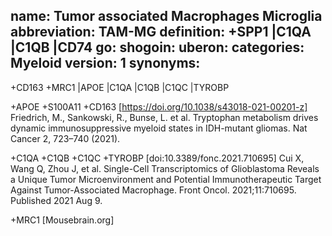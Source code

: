 name: Tumor associated Macrophages Microglia
abbreviation: TAM-MG
definition: +SPP1 |C1QA |C1QB |CD74
go: 
shogoin: 
uberon: 
categories: Myeloid
version: 1 
synonyms:
---
+CD163 +MRC1 |APOE |C1QA |C1QB |C1QC |TYROBP

+APOE +S100A11 +CD163
[https://doi.org/10.1038/s43018-021-00201-z] Friedrich, M., Sankowski, R., Bunse, L. et al. Tryptophan metabolism drives dynamic immunosuppressive myeloid states in IDH-mutant gliomas. Nat Cancer 2, 723–740 (2021). 

+C1QA +C1QB +C1QC +TYROBP
[doi:10.3389/fonc.2021.710695] Cui X, Wang Q, Zhou J, et al. Single-Cell Transcriptomics of Glioblastoma Reveals a Unique Tumor Microenvironment and Potential Immunotherapeutic Target Against Tumor-Associated Macrophage. Front Oncol. 2021;11:710695. Published 2021 Aug 9. 

+MRC1
[Mousebrain.org]